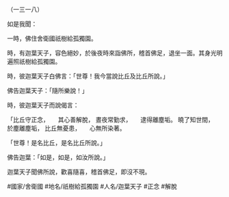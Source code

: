 （一三一八）

如是我聞：

一時，佛住舍衛國祇樹給孤獨園。

時，有迦葉天子，容色絕妙，於後夜時來詣佛所，稽首佛足，退坐一面。其身光明遍照祇樹給孤獨園。

時，彼迦葉天子白佛言：「世尊！我今當說比丘及比丘所說。」

佛告迦葉天子：「隨所樂說！」

時，彼迦葉天子而說偈言：

「比丘守正念，　　其心善解脫，
晝夜常勤求，　　逮得離塵垢。
曉了知世間，　　於塵離塵垢，
比丘無憂患，　　心無所染著。

「世尊！是名比丘，是名比丘所說。」

佛告迦葉：「如是，如是，如汝所說。」

迦葉天子聞佛所說，歡喜隨喜，稽首佛足，即沒不現。

#國家/舍衛國
#地名/祇樹給孤獨園
#人名/迦葉天子
#正念
#解脫
